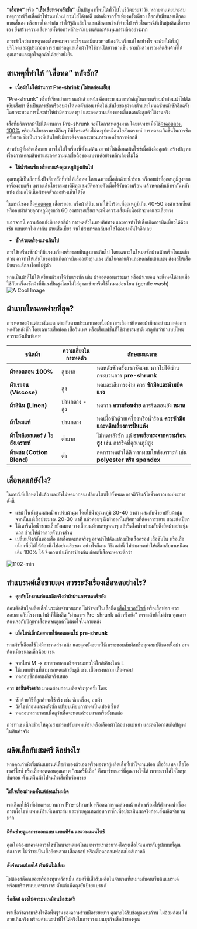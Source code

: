 
 **“เสื้อหด”** หรือ **“เสื้อเสียทรงหลังซัก”** เป็นปัญหาที่พบได้ทั่วไปในชีวิตประจำวัน หลายคนเคยประสบเหตุการณ์ซื้อเสื้อตัวโปรดมาใหม่ สวมใส่ได้พอดี แต่หลังจากซักเพียงครั้งเดียว เสื้อกลับมีขนาดเล็กลง แขนสั้นลง หรือยาวไม่เท่ากัน ทำให้รู้สึกเสียใจและเสียดายเงินที่จ่ายไป หรือในกรณีที่เป็นผู้ผลิตเสื้อขายเอง ยิ่งสร้างความเสียหายทั้งต่อภาพลักษณ์แบรนด์และต้นทุนการผลิตอย่างมาก

การเข้าใจว่าสาเหตุของเสื้อหดมาจากอะไร และมีแนวทางป้องกันหรือแก้ไขอย่างไร จะช่วยให้ทั้งผู้บริโภคและผู้ประกอบการสามารถดูแลเสื้อผ้าให้ใช้งานได้ยาวนานขึ้น รวมถึงสามารถผลิตสินค้าที่ได้คุณภาพและถูกใจลูกค้าได้อย่างยั่งยืน

## สาเหตุที่ทำให้ “เสื้อหด” หลังซัก?

- **เนื้อผ้าไม่ได้ผ่านการ Pre-shrink (ไม่หดก่อนเย็บ)**

“Pre-shrunk” หรือที่เรียกว่าการ หดผ้าล่วงหน้า คือกระบวนการสำคัญในการเตรียมผ้าก่อนนำไปตัดเย็บเสื้อผ้า ซึ่งเป็นการซักหรืออบผ้าให้หดตัวก่อน เพื่อให้เส้นใยของผ้าคงตัวและไม่หดซ้ำหลังซักอีกครั้ง โดยกระบวนการนี้จะทำให้ผ้ามีความคงรูป และลดความเสี่ยงของเสื้อหดหลังลูกค้าใช้งานจริง

เสื้อที่ผลิตจากผ้าไม่ได้ผ่านการ Pre-shrunk จะมีโอกาสหดสูงมาก โดยเฉพาะเมื่อใช้[ผ้าคอตตอน 100%](/what-is-cotton) หรือเส้นใยธรรมชาติอื่นๆ ที่มีโครงสร้างไม่คงรูปเหมือนใยสังเคราะห์ การหดจะเกิดขึ้นในการซักครั้งแรก ซึ่งเป็นช่วงที่เส้นใยยังมีแรงตึงจากกระบวนการทอหรือการฟอกสี

สำหรับผู้ที่ผลิตเสื้อขาย การไม่ใส่ใจเรื่องนี้ตั้งแต่ต้น อาจทำให้เสื้อหดผิดไซซ์เมื่อถึงมือลูกค้า สร้างปัญหาเรื่องการเคลมสินค้าและลดความน่าเชื่อถือของแบรนด์อย่างหลีกเลี่ยงไม่ได้

- **ใช้น้ำร้อนซัก หรืออบแห้งอุณหภูมิสูงเกินไป**

อุณหภูมิเป็นอีกหนึ่งปัจจัยหลักที่ทำให้เสื้อหด โดยเฉพาะเมื่อซักด้วยน้ำร้อน หรืออบผ้าที่อุณหภูมิสูงจากเครื่องอบแห้ง เพราะเส้นใยธรรมชาติมีคุณสมบัติคลายตัวเมื่อได้รับความร้อน แล้วหดกลับเข้าหากันหลังแห้ง ส่งผลให้เนื้อผ้าหดตัวลงอย่างเห็นได้ชัด

ในกรณีของเสื้อ[คอตตอน](/how-many-grades-of-cotton-are-there) เสื้อเรยอน หรือผ้าลินิน หากใช้น้ำร้อนที่อุณหภูมิเกิน 40-50 องศาเซลเซียส หรืออบผ้าด้วยอุณหภูมิสูงกว่า 60 องศาเซลเซียส จะเพิ่มความเสี่ยงที่เนื้อผ้าจะหดและเสียทรง

นอกจากนี้ ความร้อนยังมีผลต่อสีผ้า การหดตัวในบางทิศทาง และอาจทำให้เสื้อเกิดการบิดเบี้ยวได้ด้วย เช่น แขนยาวไม่เท่ากัน ชายเสื้อเบี้ยว จนไม่สามารถกลับมาใส่ได้อย่างมั่นใจอีกเลย

 - **ซักด้วยเครื่องแรงเกินไป**

การใช้เครื่องซักผ้าที่มีแรงเหวี่ยงหรือรอบปั่นสูงมากเกินไป โดยเฉพาะในโหมดซักผ้าหนักหรือโหมดซักด่วน อาจทำให้เส้นใยของผ้าเกิดการบิดงออย่างรุนแรง เส้นใยคลายตัวและหดกลับเข้าแน่น ส่งผลให้เสื้อมีขนาดเล็กลงโดยไม่รู้ตัว

หากเป็นผ้าที่ไม่ได้เตรียมตัวมาให้รับแรงซัก เช่น ผ้าคอตตอนธรรมดา หรือผ้าเรยอน จะยิ่งหดได้ง่ายเมื่อใช้กับเครื่องซักผ้าที่มีแรงปั่นสูงโดยไม่ใส่ถุงตาข่ายหรือใช้โหมดอ่อนโยน (gentle wash)
![A Cool Image](/blog/93763676_T-shirt-01-min-2048x1452.jpg)

## ผ้าแบบไหนหดง่ายที่สุด?

การหดของผ้าแต่ละชนิดแตกต่างกันตามประเภทของเนื้อผ้า การเลือกชนิดของผ้ามีผลอย่างมากต่อการหดตัวหลังซัก โดยเฉพาะเสื้อฟอก เสื้อวินเทจ หรือเสื้อแฟชั่นที่ใช้ผ้าธรรมชาติ มาดูกันว่าผ้าแบบไหนควรระวังเป็นพิเศษ



| ชนิดผ้า                            | ความเสี่ยงในการหดตัว       | ลักษณะเฉพาะ                                                                 |
|------------------------------------|------------------------------|------------------------------------------------------------------------------|
| **ผ้าคอตตอน 100%**               | สูงมาก                       | หดหลังซักครั้งแรกชัดเจน หากไม่ได้ผ่านกระบวนการ **pre-shrunk**             |
| **ผ้าเรยอน (Viscose)**           | สูง                          | หดและเสียทรงง่าย ควร **ซักมือและห้ามบิดแรง**                               |
| **ผ้าลินิน (Linen)**             | ปานกลาง - สูง               | หดจาก **ความร้อนง่าย** ควรรีดตอนยัง **หมาด**                               |
| **ผ้าไหมแท้**                    | ปานกลาง                     | หดเมื่อซักด้วยเครื่องหรือน้ำร้อน **ควรซักมือและหลีกเลี่ยงการปั่นแห้ง**    |
| **ผ้าโพลีเอสเตอร์ / ใยสังเคราะห์** | ต่ำมาก                       | ไม่หดหลังซัก แต่ **อาจเสียทรงจากความร้อนสูง** เช่น การรีดที่อุณหภูมิสูง    |
| **ผ้าผสม (Cotton Blend)**        | ต่ำ                          | ลดการหดตัวได้ดี หากผสมใยสังเคราะห์ เช่น **polyester หรือ spandex**         |

## เสื้อหดแก้ยังไง?

ในกรณีที่เสื้อหดไปแล้ว และยังไม่หดมากจนเปลี่ยนไซซ์ไปทั้งหมด อาจมีวิธีแก้ไขชั่วคราวบางประการดังนี้

- แช่ผ้าในน้ำอุ่นผสมน้ำยาปรับผ้านุ่ม โดยใช้น้ำอุณหภูมิ 30-40 องศา ผสมกับน้ำยาปรับผ้านุ่ม จากนั้นแช่เสื้อประมาณ 20-30 นาที แล้วค่อยๆ ดึงผ้าออกในทิศทางที่ต้องการขยาย ขณะยังเปียก
- ใช้เตารีดไอน้ำขณะเสื้อยังหมาด วางเสื้อบนผ้าขนหนูหนาๆ แล้วรีดไอน้ำพร้อมกับดึงยืดผ้าอย่างนุ่มนวล ช่วยให้ผ้าคลายตัวบางส่วน
- เปลี่ยนฟังก์ชันของเสื้อ ถ้าเสื้อหดมากจริงๆ อาจนำไปดัดแปลงเป็นเสื้อครอป เสื้อซับใน หรือเสื้อเด็ก เพื่อไม่ให้ต้องทิ้งไปอย่างเสียของ
อย่างไรก็ตาม วิธีเหล่านี้ ไม่สามารถทำให้เสื้อกลับมาเหมือนเดิม 100% ได้ จึงควรเน้นที่การป้องกัน ก่อนที่เสื้อจะหดจะดีกว่า

![1102-min](/blog/1102-min.jpg)

## ทำแบรนด์เสื้อขายเอง ควรระวังเรื่องเสื้อหดอย่างไร?

- **คุยกับโรงงานก่อนผลิตจริงว่าผ้าผ่านการหดหรือยัง**

ก่อนตัดสินใจผลิตเสื้อในระดับจำนวนมาก ไม่ว่าจะเป็นเสื้อยืด [เสื้อโอเวอร์ไซซ์](/oversized-shirt-big-shirt/) หรือเสื้อฟอก ควรสอบถามกับโรงงานว่าผ้าที่ใช้ผลิต “ผ่านการ Pre-shrunk แล้วหรือยัง” เพราะถ้ายังไม่ผ่าน คุณอาจต้องเจอกับปัญหาเสื้อหดจนลูกค้าไม่พอใจในภายหลัง

- **เผื่อไซซ์เล็กน้อยหากใช้คอตตอนไม่ pre-shrunk**

หากผ้าที่เลือกใช้ไม่มีการหดล่วงหน้า และคุณยังอยากใช้เพราะชอบสัมผัสหรือคุณสมบัติของเนื้อผ้า อาจต้องเผื่อขนาดเล็กน้อย เช่น

- จากไซซ์ M → ขยายรอบอกหรือความยาวให้ใกล้เคียงไซซ์ L
- ใช้แพทเทิร์นที่สามารถหดแล้วยังดูดี เช่น เสื้อทรงหลวม เสื้อครอป
- ทดสอบซักก่อนผลิตจริงเสมอ

ควร **ขอชิ้นตัวอย่าง** มาทดสอบก่อนผลิตจริงทุกครั้ง โดย:

- ซักด้วยวิธีที่ลูกค้าจะใช้จริง เช่น ซักเครื่อง, อบผ้า
- วัดไซซ์ก่อนและหลังซัก เปรียบเทียบการหดเป็นเปอร์เซ็นต์
- ทดสอบหลายรอบเพื่อดูว่าเสื้อจะหดแค่รอบแรกหรือยังหดต่อ

การทำเช่นนี้จะช่วยให้คุณสามารถปรับแพทเทิร์นหรือเลือกผ้าได้อย่างแม่นยำ และลดโอกาสเกิดปัญหาในสินค้าจริง

## ผลิตเสื้อกับสมศรี ดีอย่างไร

หากคุณกำลังเริ่มต้นแบรนด์เสื้อผ้าของตัวเอง หรือมองหาผู้ผลิตเสื้อที่เข้าใจงานฟอก เสื้อวินเทจ เสื้อโอเวอร์ไซซ์ หรือเสื้อคอตตอนคุณภาพ “สมศรีมีเสื้อ” คือพาร์ทเนอร์ที่คุณวางใจได้ เพราะเราใส่ใจในทุกขั้นตอน ตั้งแต่ผืนผ้าไปจนถึงเสื้อที่พร้อมขาย

#### ใส่ใจเรื่องผ้าหดตั้งแต่ก่อนเริ่มผลิต

เราเลือกใช้ผ้าที่ผ่านกระบวนการ Pre-shrunk หรือลดการหดล่วงหน้าแล้ว พร้อมให้คำแนะนำเรื่องการเผื่อไซซ์ แพทเทิร์นที่เหมาะสม และช่วยคุณทดสอบการซักเพื่อประเมินผลจริงก่อนสั่งผลิตจำนวนมาก

#### มีทีมช่วยดูแลการออกแบบ แพทเทิร์น และวางแผนไซซ์

คุณไม่ต้องมาคาดเดาว่าไซซ์ไหนจะหดแค่ไหน เพราะเราช่วยวางโครงเสื้อให้เหมาะกับรูปแบบที่คุณต้องการ ไม่ว่าจะเป็นเสื้อยืดหลวม เสื้อครอป หรือเสื้อคอกลมฟอกสไตล์เกาหลี

#### สั่งจำนวนน้อยได้ เริ่มต้นไม่เสี่ยง

ไม่ต้องสต็อกเยอะหรือลงทุนหลักหมื่น สมศรีมีเสื้อรับผลิตในจำนวนที่เหมาะกับคนเริ่มต้นแบรนด์ พร้อมบริการแบบครบวงจร ตั้งแต่แพ็คถุงยันป้ายแบรนด์

#### ซื่อสัตย์ ตรงไปตรงมา เหมือนชื่อสมศรี

เราเชื่อว่าความจริงใจคือพื้นฐานของความร่วมมือระยะยาว คุณจะได้รับข้อมูลครบถ้วน ไม่อ้อมค้อม ไม่อวยเกินจริง พร้อมคำแนะนำที่ใช้ได้จริงในการวางแผนธุรกิจเสื้อผ้าของคุณ
